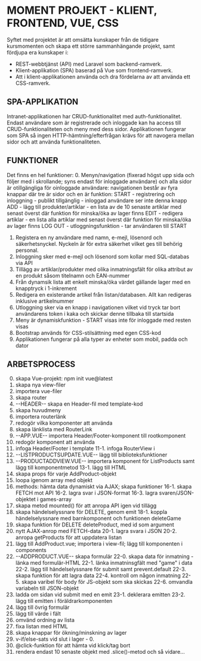 # MOMENT PROJEKT - KLIENT, FRONTEND, VUE, CSS
Syftet med projektet är att omsätta kunskaper från de tidigare kursmomenten och skapa ett större sammanhängande projekt, samt fördjupa era kunskaper i:

* REST-webbtjänst (API) med Laravel som backend-ramverk.
* Klient-applikation (SPA) baserad på Vue som frontend-ramverk.
* Att i klient-applikationen använda och dra fördelarna av att använda ett CSS-ramverk.

## SPA-APPLIKATION
Intranet-applikationen har CRUD-funktionalitet med auth-funktionalitet. Endast användare som är registrerade och inloggade kan ha access till CRUD-funktionaliteten och meny med dess sidor. Applikationen fungerar som SPA så ingen HTTP-hämtning/efterfrågan krävs för att navogera mellan sidor och att använda funktionaliteten.

## FUNKTIONER
Det finns en hel funktioner:
0. Menyn/navigation (fixerad högst upp sida och följer med i skrollande; syns endast för inloggade användare) och alla sidor är otillgängliga för oinloggade användare: navigationen består av fyra knappar där tre är sidor och en är funktion:
START - registrering och inloggning - publikt tillgänglig - inloggad användare ser inte denna knapp
ADD - lägg till produkter/artiklar - en lista av de 10 senaste artiklar med senast överst där funktion för minska/öka av lager finns
EDIT - redigera artiklar - en lista alla artiklar med senast överst där funktion för minska/öka av lager finns
LOG OUT - utloggningsfunktion - tar användaren till START 
1. Registera en ny användare med namn, e-mejl, lösenord och säkerhetsnyckel. Nyckeln är för extra säkerhet vilket ges till behörig personal.
2. Inloggning sker med e-mejl och lösenord som kollar med SQL-databas via API
3. Tillägg av artiklar/produkter med olika inmatningsfält för olika attribut av en produkt såsom titelnamn och EAN-nummer
4. Från dynamsik lista att enkelt minska/öka värdet gällande lager med en knapptryck i 1-inkrement
5. Redigera en existerande artikel från listan/databasen. Allt kan redigeras inklusive artikelnummer
6. Utloggning sker via en knapp i navigationen vilket vid tryck tar bort användarens token i kaka och skickar denne tillbaka till startsida
7. Meny är dynamiskfunktion - START visas inte för inloggade med resten visas
8. Bootstrap används för CSS-stilsättning med egen CSS-kod
9. Applikationen fungerar på alla typer av enheter som mobil, padda och dator

## ARBETSPROCESS
0. skapa Vue-projekt: npm init vue@latest
1. skapa nya view-filer
2. importera vue-filer
3. skapa router
4. --HEADER-- skapa en Header-fil med template-kod
5. skapa huvudmeny
6. importera routerlänk
7. redogör vilka komponenter att använda
8. skapa länklista med RouterLink
9. --APP.VUE-- importera Header/Footer-komponent till rootkomponent
10. redogör komponent att använda
11. infoga Header/Footer i template 
11-1. infoga RouterView i <main>
12. --LISTPRODUCTSUPDATE.VUE-- lägg till biblioteksfunktioner 
13. --PRODUCTADDVIEW.VUE-- importera komponent för ListProducts samt lägg till komponentmetod
13-1. lägg till HTML
14. skapa props för varje AddProduct-objekt
15. loopa igenom array med objekt
16. methods: hämta data dynamiskt via AJAX; skapa funktioner
16-1. skapa FETCH mot API
16-2. lagra svar i JSON-format
16-3. lagra svaren/JSON-objektet i games-array
17. skapa metod mounted() för att anropa API igen vid tillägg
18. skapa händelselyssnare för DELETE, genom emit 
18-1. koppla händelselyssnare med barnkomponent och funktionen deleteGame
19. skapa funktion för DELETE deleteProduct, med id som argument
20. nytt AJAX-anrop med FETCH-data
20-1. lagra svara i JSON
20-2. anropa getProducts för att uppdatera listan
21. lägg till AddProduct.vue; importera i view-fil; lägg till komponenten i components
22. --ADDPRODUCT.VUE-- skapa formulär
22-0. skapa data för inmatning - länka med formulär-HTML
22-1. länka inmatninsgfält med "game" i data
22-2. lägg till händelselyssnare för submit samt prevent.default
22-3. skapa funktion för att lagra data
22-4. kontroll om någon inmatning
22-5. skapa varibel för body för JS-objekt som ska skickas
22-6. omvandla variabeln till JSON-objekt
23. ladda om sidan vid submit med en emit
23-1. deklerara emitten 
23-2. lägg till emitten i föräldrarkomponenten
24. lägg till övrig formulär
25. lägg till värde i fält
26. omvänd ordning av lista
27. fixa listan med HTML
28. skapa knappar för ökning/minskning av lager
29. v-if/else-sats vid slut i lager - 0.
30. @click-funktion för att hämta vid klick/tag bort
31. rendera endast 10 senaste objekt med .slice()-metod
och så vidare...